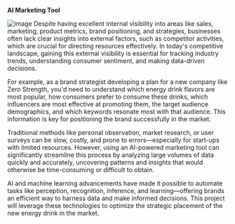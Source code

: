**AI Marketing Tool**

![image](https://github.com/user-attachments/assets/36ff3397-2a0b-4b58-9e58-37b0ff2c38e8)
Despite having excellent internal visibility into areas like sales, marketing, product metrics, brand positioning, and strategies, businesses often lack clear insights into external factors, such as competitor activities, which are crucial for directing resources effectively. In today's competitive landscape, gaining this external visibility is essential for tracking industry trends, understanding consumer sentiment, and making data-driven decisions.

For example, as a brand strategist developing a plan for a new company like Zero Strength, you'd need to understand which energy drink flavors are most popular, how consumers prefer to consume these drinks, which influencers are most effective at promoting them, the target audience demographics, and which keywords resonate most with that audience. This information is key for positioning the brand successfully in the market.

Traditional methods like personal observation, market research, or user surveys can be slow, costly, and prone to errors—especially for start-ups with limited resources. However, using an AI-powered marketing tool can significantly streamline this process by analyzing large volumes of data quickly and accurately, uncovering patterns and insights that would otherwise be time-consuming or difficult to obtain.

AI and machine learning advancements have made it possible to automate tasks like perception, recognition, inference, and learning—offering brands an efficient way to harness data and make informed decisions. This project will leverage these technologies to optimize the strategic placement of the new energy drink in the market.
